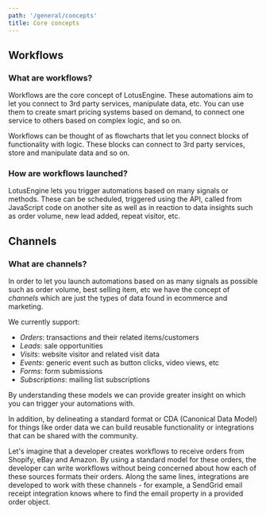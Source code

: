 ```yaml
---
path: '/general/concepts'
title: Core concepts
---
```


## Workflows

### What are workflows?

Workflows are the core concept of LotusEngine. These automations aim to let you connect to 3rd party services, manipulate data, etc. You can use them to create smart pricing systems based on demand, to connect one service to others based on complex logic, and so on.

Workflows can be thought of as flowcharts that let you connect blocks of functionality with logic. These blocks can connect to 3rd party services, store and manipulate data and so on.

### How are workflows launched?

LotusEngine lets you trigger automations based on many signals or methods. These can be scheduled, triggered using the API, called from JavaScript code on another site as well as in reaction to data insights such as order volume, new lead added, repeat visitor, etc.

## Channels

### What are channels?

In order to let you launch automations based on as many signals as possible such as order volume, best selling item, etc we have the concept of _channels_ which are just the types of data found in ecommerce and marketing.

We currently support:

- _Orders_: transactions and their related items/customers
- _Leads_: sale opportunities
- _Visits_: website visitor and related visit data
- _Events_: generic event such as button clicks, video views, etc
- _Forms_: form submissions
- _Subscriptions_: mailing list subscriptions

By understanding these models we can provide greater insight on which you can trigger your automations with.

In addition, by delineating a standard format or CDA (Canonical Data Model) for things like order data we can build reusable functionality or integrations that can be shared with the community.

Let's imagine that a developer creates workflows to receive orders from Shopify, eBay and Amazon. By using a standard model for these orders, the developer can write workflows without being concerned about how each of these sources formats their orders. Along the same lines, integrations are developed to work with these channels - for example, a SendGrid email receipt integration knows where to find the email property in a provided order object.
